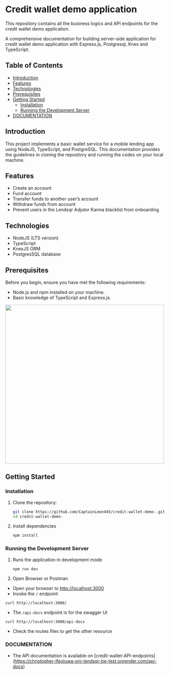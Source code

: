 # Credit wallet demo application

This repository contains all the business logics and API endpoints for the credit wallet demo application.

A comprehensive documentation for building server-side application for credit wallet demo application with Express.js, Postgresql, Knex and TypeScript.

## Table of Contents

- [Introduction](#introduction)
- [Features](#features)
- [Technologies](#technologies)
- [Prerequisites](#prerequisites)
- [Getting Started](#getting-started)
  - [Installation](#installation)
  - [Running the Development Server](#running-the-development-server)
- [DOCUMENTATION](#documentation)

## Introduction

This project implements a basic wallet service for a mobile lending app using NodeJS, TypeScript, and PostgreSQL.
This documentation provides the guidelines in cloning the repository and running the codes on your local machine.

## Features

- Create an account
- Fund account
- Transfer funds to another user’s account
- Withdraw funds from account
- Prevent users in the Lendsqr Adjutor Karma blacklist from onboarding

## Technologies

- NodeJS (LTS version)
- TypeScript
- KnexJS ORM
- PostgresSQL database

## Prerequisites

Before you begin, ensure you have met the following requirements:

- Node.js and npm installed on your machine.
- Basic knowledge of TypeScript and Express.js.
<div>
<img src="https://asset.cloudinary.com/dwtnlfrc5/cc30bf799f19a2ac8c48a06d41cc997b" width="500"/> 
</div>

## Getting Started

### Installation

1. Clone the repository:
   ```bash
   git clone https://github.com/CaptainLeon445/credit-wallet-demo-.git
   cd credit-wallet-demo-

   ```
2. Install dependencies
   ```bash
   npm install
   ```

### Running the Development Server

1. Runs the application in development mode

   ```bash
   npm run dev

   ```

2. Open Browser or Postman

- Open your browser to [http://localhost:3000](http://localhost:3000)
- Invoke the `/` endpoint

```shell
curl http://localhost:3000/
```

- The `/api-docs` endpoint is for the swagger UI

```shell
curl http://localhost:3000/api-docs
```

- Check the routes files to get the other resource

### DOCUMENTATION

- The API documentation is available on [credit-wallet-API-endpoints] (https://christopher-ifeoluwa-oni-lendsqr-be-test.onrender.com/api-docs)
